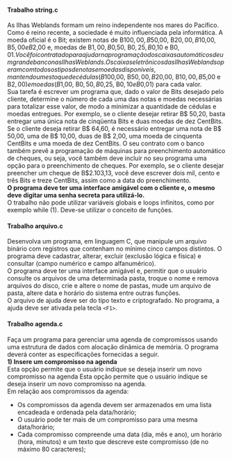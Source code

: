 #### Trabalho string.c  
As Ilhas Weblands formam um reino independente nos mares do Pacífico. Como é reino recente, a sociedade é muito influenciada pela informática. A moeda oficial é o Bit; existem notas de B$100,00, B$50,00, B$20,00, B$10,00, B$5,00 e B$2,00 e, moedas de B$1,00, B$0,50, B$0,25, B$0,10 e B$0,01.  
Você foi contratado para ajudar na programação dos caixas automáticos de um grande banco nas Ilhas Weblands.  
Os caixas eletrônicos das Ilhas Weblands operam com todos os tipos de notas e moedas disponíveis, mantendo um estoque de cédulas (B$100,00, B$50,00, B$20,00, B$10,00, B$5,00 e B$2,00) e moedas (B$1,00, B$0,50, B$0,25, B$0,10 e B$0,01) para cada valor.  
Sua tarefa é escrever um programa que, dado o valor de Bits desejado pelo cliente, determine o número de cada uma das notas e moedas necessárias para totalizar esse valor, de modo a minimizar a quantidade de cédulas e moedas entregues. Por exemplo, se o cliente desejar retirar B$ 50,20, basta entregar uma única nota de cinqüenta Bits e duas moedas de dez CentBits. Se o cliente deseja retirar B$ 64,60, é necessário entregar uma nota de B$ 50,00, uma de B$ 10,00, duas de B$ 2,00, uma moeda de cinquenta CentBits e uma moeda de dez CentBits. 
O seu contrato com o banco também prevê a programação de máquinas para preenchimento automático de cheques, ou seja, você também deve incluir no seu programa uma opção para o preenchimento de cheques. Por exemplo, se o cliente desejar preencher um cheque de B$2.103,13, você deve escrever dois mil, cento e três Bits e treze CentBits, assim como a data do preenchimento.  
__O programa deve ter uma interface amigável com o cliente e, o mesmo deve digitar uma senha secreta para utilizá-lo.__  
O trabalho não pode utilizar variáveis globais e loops infinitos, como por exemplo while (1). Deve-se utilizar o conceito de funções.

#### Trabalho arquivo.c  
Desenvolva um programa, em linguagem C, que manipule um arquivo binário com registros que contenham no mínimo cinco campos distintos. O programa deve cadastrar, alterar, excluir (exclusão lógica e física) e consultar (campo numérico e campo alfanumérico).  
O programa deve ter uma interface amigável e, permitir que o usuário consulte os arquivos de uma determinada pasta, troque o nome e remova arquivos do disco, crie e altere o nome de pastas, mude um arquivo de pasta, altere data e horário do sistema entre outras funções.  
O arquivo de ajuda deve ser do tipo texto e criptografado. No programa, a ajuda deve ser ativada pela tecla ```<F1>```.  

#### Trabalho agenda.c
Faça um programa para gerenciar uma agenda de compromissos usando uma estrutura de dados com alocação dinâmica de memória. O programa deverá conter as especificações fornecidas a seguir.  
__1) Insere um compromisso na agenda__  
Esta opção permite que o usuário indique se deseja inserir um novo compromisso na agenda Esta opção permite que o usuário indique se deseja inserir um novo compromisso na agenda.  
Em relação aos compromissos da agenda:  
<ul>
    <li> Os compromissos da agenda devem ser armazenados em uma lista encadeada e ordenada pela data/horário;  
    <li> O usuário pode ter mais de um compromisso para uma mesma data/horário;
    <li> Cada compromisso compreende uma data (dia, mês e ano), um horário (hora, minutos) e um texto que descreve este compromisso (de no máximo 80 caracteres);
</ul>
